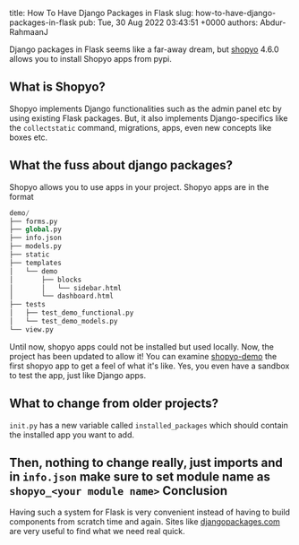 title: How To Have Django Packages in Flask
slug: how-to-have-django-packages-in-flask
pub: Tue, 30 Aug 2022 03:43:51 +0000
authors: Abdur-RahmaanJ

Django packages in Flask seems like a far-away dream, but [shopyo](https://pypi.org/project/shopyo/) 4.6.0 allows you to install Shopyo apps from pypi.

What is Shopyo?
---------------



Shopyo implements Django functionalities such as the admin panel etc by using existing Flask packages. But, it also implements Django-specifics like the `collectstatic` command, migrations, apps, even new concepts like boxes etc.

What the fuss about django packages?
------------------------------------



Shopyo allows you to use apps in your project. Shopyo apps are in the format


```python
demo/
├── forms.py
├── global.py
├── info.json
├── models.py
├── static
├── templates
│   └── demo
│       ├── blocks
│       │   └── sidebar.html
│       └── dashboard.html
├── tests
│   ├── test_demo_functional.py
│   └── test_demo_models.py
└── view.py

```


Until now, shopyo apps could not be installed but used locally. Now, the project has been updated to allow it! You can examine [shopyo-demo](https://github.com/shopyo/shopyo-demo) the first shopyo app to get a feel of what it's like. Yes, you even have a sandbox to test the app, just like Django apps.

What to change from older projects?
-----------------------------------


`init.py` has a new variable called `installed_packages` which should contain the installed app you want to add.

Then, nothing to change really, just imports and in `info.json` make sure to set module name as `shopyo_<your module name>`
Conclusion
----------



Having such a system for Flask is very convenient instead of having to build components from scratch time and again. Sites like [djangopackages.com](https://djangopackages.org/) are very useful to find what we need real quick.
